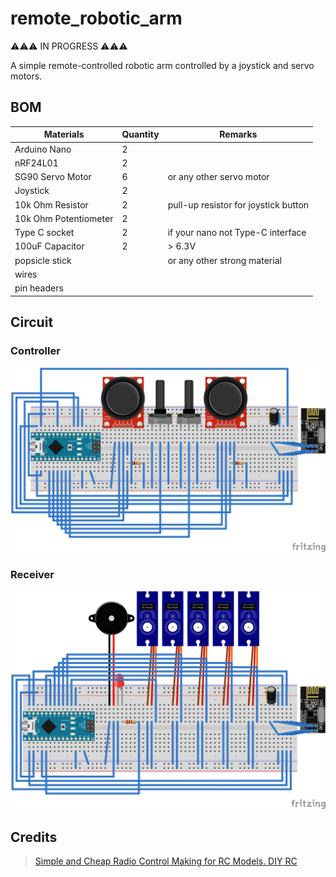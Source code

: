 # remote_robotic_arm

⚠⚠⚠ IN PROGRESS ⚠⚠⚠

A simple remote-controlled robotic arm controlled by a joystick and servo motors.

## BOM

| Materials | Quantity | Remarks |
| --- | --- | --- |
| Arduino Nano | 2 | |
| nRF24L01 | 2 | |
| SG90 Servo Motor | 6 | or any other servo motor
| Joystick | 2 | |
| 10k Ohm Resistor | 2 | pull-up resistor for joystick button |
| 10k Ohm Potentiometer | 2 | |
| Type C socket | 2 | if your nano not Type-C interface |
| 100uF Capacitor | 2 | > 6.3V |
| popsicle stick | | or any other strong material |
| wires | | |
| pin headers | | |

## Circuit

### Controller
![](/control/control.svg)

### Receiver
![](/remote/remote.svg)

## Credits
> [Simple and Cheap Radio Control Making for RC Models. DIY RC](https://www.rcpano.net/2020/02/17/simple-and-cheap-radio-control-making-for-rc-models-diy-rc)
